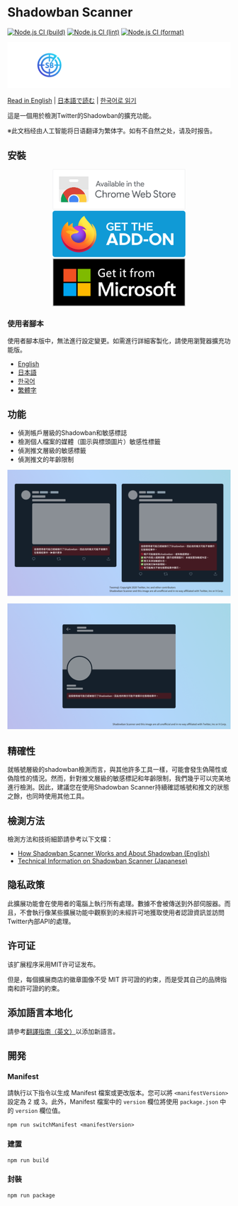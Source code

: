 # Shadowban Scanner

[![Node.js CI (build)](https://github.com/Robot-Inventor/shadowban-scanner/actions/workflows/build.yml/badge.svg)](https://github.com/Robot-Inventor/shadowban-scanner/actions/workflows/build.yml) [![Node.js CI (lint)](https://github.com/Robot-Inventor/shadowban-scanner/actions/workflows/lint.yml/badge.svg)](https://github.com/Robot-Inventor/shadowban-scanner/actions/workflows/lint.yml) [![Node.js CI (format)](https://github.com/Robot-Inventor/shadowban-scanner/actions/workflows/format.yml/badge.svg)](https://github.com/Robot-Inventor/shadowban-scanner/actions/workflows/format.yml)

![Shadowban Scanner的標誌](doc/image/logo.svg)

[Read in English](README.md) | [日本語で読む](README_ja.md) | [한국어로 읽기](README_ko.md)

這是一個用於檢測Twitter的Shadowban的擴充功能。

※此文档经由人工智能将日语翻译为繁体字。如有不自然之处，请及时报告。

## 安裝

<p align="center">
<a href="https://chrome.google.com/webstore/detail/enlganfikppbjhabhkkilafmkhifadjd/" target="_blank"><img src="./doc/image/badge/chrome.svg" width="300px"></a>
<a href="https://addons.mozilla.org/firefox/addon/shadowban-scanner/" target="_blank"><img src="./doc/image/badge/firefox.svg" width="300px"></a>
<a href="https://microsoftedge.microsoft.com/addons/detail/shadowban-scanner/kfeecmboomhggeeceipnbbdjmhjoccbl" target="_blank"><img src="./doc/image/badge/edge.svg" width="300px"></a>
</p>

### 使用者腳本

使用者腳本版中，無法進行設定變更。如需進行詳細客製化，請使用瀏覽器擴充功能版。

- [English](https://raw.githubusercontent.com/Robot-Inventor/shadowban-scanner/main/userScript/en.user.js)
- [日本語](https://raw.githubusercontent.com/Robot-Inventor/shadowban-scanner/main/userScript/ja.user.js)
- [한국어](https://raw.githubusercontent.com/Robot-Inventor/shadowban-scanner/main/userScript/ko.user.js)
- [繁體字](https://raw.githubusercontent.com/Robot-Inventor/shadowban-scanner/main/userScript/zh_TW.user.js)

## 功能

- 偵測帳戶層級的Shadowban和敏感標誌
- 檢測個人檔案的媒體（圖示與標頭圖片）敏感性標籤
- 偵測推文層級的敏感標籤
- 偵測推文的年齡限制

![帳戶層級Shadowban偵測的截圖](doc/image/screenshot2_zh_tw.png)

![推文層級Shadowban偵測的截圖](doc/image/screenshot1_zh_tw.png)

## 精確性

就帳號層級的shadowban檢測而言，與其他許多工具一樣，可能會發生偽陽性或偽陰性的情況。然而，針對推文層級的敏感標記和年齡限制，我們幾乎可以完美地進行檢測。因此，建議您在使用Shadowban Scanner持續確認帳號和推文的狀態之餘，也同時使用其他工具。

## 檢測方法

檢測方法和技術細節請參考以下文檔：

- [How Shadowban Scanner Works and About Shadowban (English)](./doc/en/about-shadowban.md)
- [Technical Information on Shadowban Scanner (Japanese)](./doc/en/technical-information.md)

## 隐私政策

此擴展功能會在使用者的電腦上執行所有處理。數據不會被傳送到外部伺服器。而且，不會執行像某些擴展功能中觀察到的未經許可地獲取使用者認證資訊並訪問Twitter內部API的處理。

## 许可证

该扩展程序采用MIT许可证发布。

但是，每個擴展商店的徽章圖像不受 MIT 許可證的約束，而是受其自己的品牌指南和許可證的約束。

## 添加語言本地化

請參考[翻譯指南（英文）](doc/localization.md)以添加新語言。

## 開発

### Manifest

請執行以下指令以生成 Manifest 檔案或更改版本。您可以將 ``<manifestVersion>`` 設定為 2 或 3。此外，Manifest 檔案中的 ``version`` 欄位將使用 ``package.json`` 中的 ``version`` 欄位值。

```console
npm run switchManifest <manifestVersion>
```

### 建置

```console
npm run build
```

### 封裝

```console
npm run package
```
